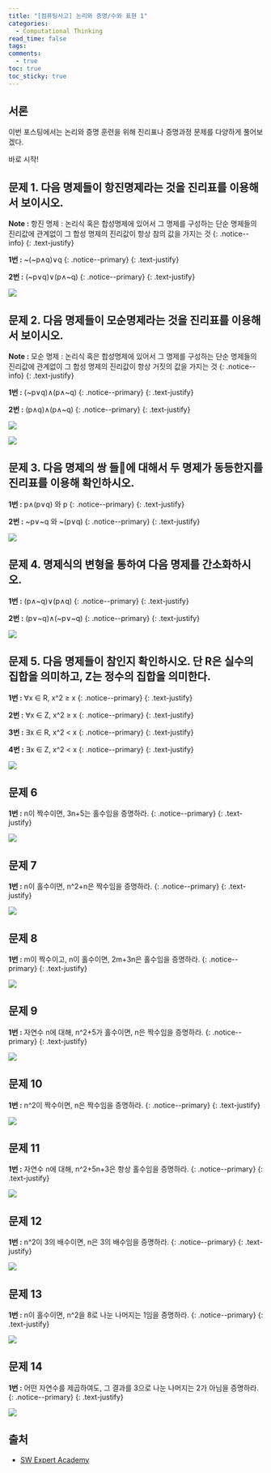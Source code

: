 ```yaml
---
title: "[컴퓨팅사고] 논리와 증명/수와 표현 1"
categories:
  - Computational Thinking
read_time: false
tags:
comments:
  - true
toc: true
toc_sticky: true
---
```

## 서론
이번 포스팅에서는 논리와 증명 훈련을 위해 진리표나 증명과정 문제를 다양하게 풀어보겠다.

바로 시작!

## 문제 1. 다음 명제들이 항진명제라는 것을 진리표를 이용해서 보이시오.

<i class="far fa-sticky-note"></i> **Note :**  항진 명제 : 논리식 혹은 합성명제에 있어서 그 명제를 구성하는 단순 명제들의 진리값에 관계없이 그 합성 명제의 진리값이 항상 참의 값을 가지는 것
{: .notice--info}
{: .text-justify}

<i class="far fa-sticky-note"></i> **1번 :**  ~(~p∧q)∨q
{: .notice--primary}
{: .text-justify}

<i class="far fa-sticky-note"></i> **2번 :**  (~p∨q)∨(p∧~q)
{: .notice--primary}
{: .text-justify}

![](/assets/img/ct/1912291.png)

## 문제 2. 다음 명제들이 모순명제라는 것을 진리표를 이용해서 보이시오.

<i class="far fa-sticky-note"></i> **Note :**  모순 명제 : 논리식 혹은 합성명제에 있어서 그 명제를 구성하는 단순 명제들의 진리값에 관계없이 그 합성 명제의 진리값이 항상 거짓의 값을 가지는 것
{: .notice--info}
{: .text-justify}

<i class="far fa-sticky-note"></i> **1번 :**  (~p∨q)∧(p∧~q)
{: .notice--primary}
{: .text-justify}

<i class="far fa-sticky-note"></i> **2번 :**  (p∧q)∧(p∧~q)
{: .notice--primary}
{: .text-justify}

![](/assets/img/ct/1912292.png)

![](/assets/img/ct/1912293.png)

## 문제 3. 다음 명제의 쌍 들에 대해서 두 명제가 동등한지를 진리표를 이용해 확인하시오.

<i class="far fa-sticky-note"></i> **1번 :**  p∧(p∨q) 와 p
{: .notice--primary}
{: .text-justify}

<i class="far fa-sticky-note"></i> **2번 :**  ~p∨~q 와 ~(p∨q)
{: .notice--primary}
{: .text-justify}

![](/assets/img/ct/1912294.png)

## 문제 4. 명제식의 변형을 통하여 다음 명제를 간소화하시오.

<i class="far fa-sticky-note"></i> **1번 :**  (p∧~q)∨(p∧q)
{: .notice--primary}
{: .text-justify}

<i class="far fa-sticky-note"></i> **2번 :**  (p∨~q)∧(~p∨~q)
{: .notice--primary}
{: .text-justify}

![](/assets/img/ct/1912295.png)

## 문제 5. 다음 명제들이 참인지 확인하시오. 단 R은 실수의 집합을 의미하고, Z는 정수의 집합을 의미한다.

<i class="far fa-sticky-note"></i> **1번 :**  ∀x ∈ R, x^2 ≥ x
{: .notice--primary}
{: .text-justify}

<i class="far fa-sticky-note"></i> **2번 :**  ∀x ∈ Z, x^2 ≥ x
{: .notice--primary}
{: .text-justify}

<i class="far fa-sticky-note"></i> **3번 :**  ∃x ∈ R, x^2 < x
{: .notice--primary}
{: .text-justify}

<i class="far fa-sticky-note"></i> **4번 :**  ∃x ∈ Z, x^2 < x
{: .notice--primary}
{: .text-justify}

![](/assets/img/ct/1912296.png)

## 문제 6

<i class="far fa-sticky-note"></i> **1번 :**  n이 짝수이면, 3n+5는 홀수임을 증명하라.
{: .notice--primary}
{: .text-justify}

![](/assets/img/ct/1912297.png)

## 문제 7

<i class="far fa-sticky-note"></i> **1번 :**  n이 홀수이면, n^2+n은 짝수임을 증명하라.
{: .notice--primary}
{: .text-justify}

![](/assets/img/ct/1912298.png)

## 문제 8

<i class="far fa-sticky-note"></i> **1번 :**  m이 짝수이고, n이 홀수이면, 2m+3n은 홀수임을 증명하라.
{: .notice--primary}
{: .text-justify}

![](/assets/img/ct/1912299.png)

## 문제 9

<i class="far fa-sticky-note"></i> **1번 :**  자연수 n에 대해, n^2+5가 홀수이면, n은 짝수임을 증명하라.
{: .notice--primary}
{: .text-justify}

![](/assets/img/ct/19122910.png)

## 문제 10

<i class="far fa-sticky-note"></i> **1번 :**  n^2이 짝수이면, n은 짝수임을 증명하라.
{: .notice--primary}
{: .text-justify}

![](/assets/img/ct/19122911.png)

## 문제 11

<i class="far fa-sticky-note"></i> **1번 :**  자연수 n에 대해, n^2+5n+3은 항상 홀수임을 증명하라.
{: .notice--primary}
{: .text-justify}

![](/assets/img/ct/19122912.png)

## 문제 12

<i class="far fa-sticky-note"></i> **1번 :**  n^2이 3의 배수이면, n은 3의 배수임을 증명하라.
{: .notice--primary}
{: .text-justify}

![](/assets/img/ct/19122913.png)

## 문제 13

<i class="far fa-sticky-note"></i> **1번 :**  n이 홀수이면, n^2을 8로 나눈 나머지는 1임을 증명하라. 
{: .notice--primary}
{: .text-justify}

![](/assets/img/ct/19122914.png)

## 문제 14

<i class="far fa-sticky-note"></i> **1번 :**  어떤 자연수를 제곱하여도, 그 결과를 3으로 나눈 나머지는 2가 아님을 증명하라.
{: .notice--primary}
{: .text-justify}

![](/assets/img/ct/19122915.png)

## 출처

* [SW Expert Academy](https://swexpertacademy.com/main/learn/course/subjectList.do?courseId=AVuPCwCKAAPw5UW6&subjectId=AV1lGbkqAAQCFAb_)